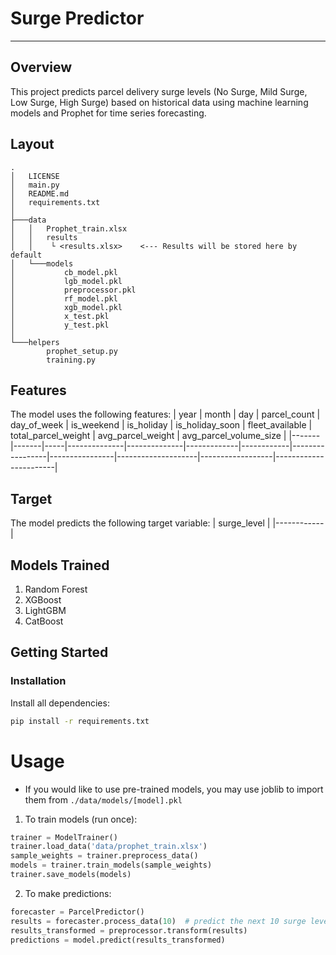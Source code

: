 # Surge Predictor
---
## Overview
This project predicts parcel delivery surge levels (No Surge, Mild Surge, Low Surge, High Surge) based on historical data using machine learning models and Prophet for time series forecasting.

## Layout
```
.
│   LICENSE
│   main.py
│   README.md
│   requirements.txt
│
├───data
│   │   Prophet_train.xlsx
│   │   results
│   │    └ <results.xlsx>    <--- Results will be stored here by default  
│   └───models
│           cb_model.pkl
│           lgb_model.pkl
│           preprocessor.pkl
│           rf_model.pkl
│           xgb_model.pkl
│           x_test.pkl
│           y_test.pkl
│
└───helpers
        prophet_setup.py
        training.py
```

## Features
The model uses the following features:
| year | month | day | parcel_count | day_of_week | is_weekend | is_holiday | is_holiday_soon | fleet_available | total_parcel_weight | avg_parcel_weight | avg_parcel_volume_size |
|-------|-------|-----|--------------|--------------|-------------|------------|-----------------|----------------|--------------------|------------------|-----------------------|

## Target
The model predicts the following target variable:
| surge_level | 
|------------|

## Models Trained
1. Random Forest
2. XGBoost
3. LightGBM
4. CatBoost

## Getting Started

### Installation
Install all dependencies:
```bash
pip install -r requirements.txt
```

# Usage
- If you would like to use pre-trained models, you may use joblib to import them from `./data/models/[model].pkl`
1. To train models (run once):
```python
trainer = ModelTrainer()
trainer.load_data('data/prophet_train.xlsx')
sample_weights = trainer.preprocess_data()
models = trainer.train_models(sample_weights)
trainer.save_models(models)
```
2. To make predictions:
```python
forecaster = ParcelPredictor()
results = forecaster.process_data(10)  # predict the next 10 surge levels for each day
results_transformed = preprocessor.transform(results)
predictions = model.predict(results_transformed)
```

